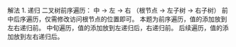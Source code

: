 解法 1.
    递归
    二叉树前序遍历： 中 -> 左 -> 右 （根节点 -> 左子树 -> 右子树）
    前中后序遍历，仅需修改访问根节点的位置即可。
    本题为前序遍历，值的添加放到左右递归前。
    中旬遍历，值的添加放到左递归后，右递归前。
    后续遍历，值的添加放到左右递归后。

